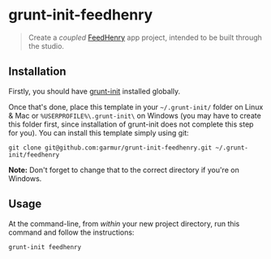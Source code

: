 # grunt-init-feedhenry

> Create a _coupled_ [FeedHenry](http://www.feedhenry.com/) app project,
> intended to be built through the studio.

## Installation
Firstly, you should have [grunt-init](http://gruntjs.com/project-scaffolding)
installed globally.

Once that's done, place this template in your `~/.grunt-init/` folder on Linux &
Mac or `%USERPROFILE%\.grunt-init\` on Windows (you may have to create this
folder first, since installation of grunt-init does not complete this step for
you). You can install this template simply using git:

```
git clone git@github.com:garmur/grunt-init-feedhenry.git ~/.grunt-init/feedhenry
```

**Note:** Don't forget to change that to the correct directory if you're on
Windows.

## Usage
At the command-line, from _within_ your new project directory, run this command
and follow the instructions:

```
grunt-init feedhenry
```
